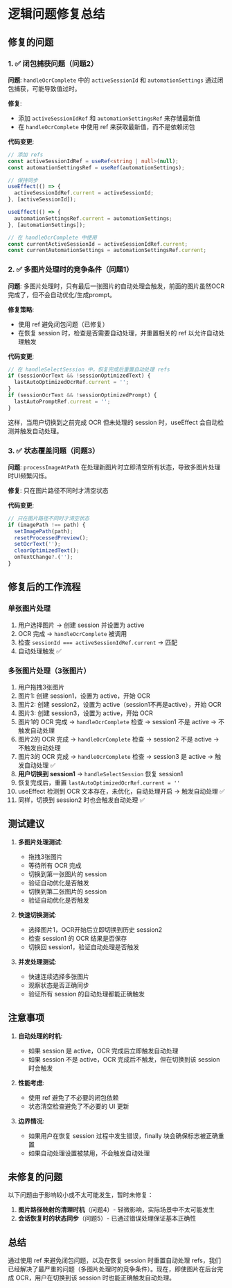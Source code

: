 # 逻辑问题修复总结

## 修复的问题

### 1. ✅ 闭包捕获问题（问题2）
**问题**: `handleOcrComplete` 中的 `activeSessionId` 和 `automationSettings` 通过闭包捕获，可能导致值过时。

**修复**: 
- 添加 `activeSessionIdRef` 和 `automationSettingsRef` 来存储最新值
- 在 `handleOcrComplete` 中使用 ref 来获取最新值，而不是依赖闭包

**代码变更**:
```typescript
// 添加 refs
const activeSessionIdRef = useRef<string | null>(null);
const automationSettingsRef = useRef(automationSettings);

// 保持同步
useEffect(() => {
  activeSessionIdRef.current = activeSessionId;
}, [activeSessionId]);

useEffect(() => {
  automationSettingsRef.current = automationSettings;
}, [automationSettings]);

// 在 handleOcrComplete 中使用
const currentActiveSessionId = activeSessionIdRef.current;
const currentAutomationSettings = automationSettingsRef.current;
```

### 2. ✅ 多图片处理时的竞争条件（问题1）
**问题**: 多图片处理时，只有最后一张图片的自动处理会触发，前面的图片虽然OCR完成了，但不会自动优化/生成prompt。

**修复策略**: 
- 使用 ref 避免闭包问题（已修复）
- 在恢复 session 时，检查是否需要自动处理，并重置相关的 ref 以允许自动处理触发

**代码变更**:
```typescript
// 在 handleSelectSession 中，恢复完成后重置自动处理 refs
if (sessionOcrText && !sessionOptimizedText) {
  lastAutoOptimizedOcrRef.current = '';
}
if (sessionOcrText && !sessionOptimizedPrompt) {
  lastAutoPromptRef.current = '';
}
```

这样，当用户切换到之前完成 OCR 但未处理的 session 时，useEffect 会自动检测并触发自动处理。

### 3. ✅ 状态覆盖问题（问题3）
**问题**: `processImageAtPath` 在处理新图片时立即清空所有状态，导致多图片处理时UI频繁闪烁。

**修复**: 只在图片路径不同时才清空状态

**代码变更**:
```typescript
// 只在图片路径不同时才清空状态
if (imagePath !== path) {
  setImagePath(path);
  resetProcessedPreview();
  setOcrText('');
  clearOptimizedText();
  onTextChange?.('');
}
```

## 修复后的工作流程

### 单张图片处理
1. 用户选择图片 → 创建 session 并设置为 active
2. OCR 完成 → `handleOcrComplete` 被调用
3. 检查 `sessionId === activeSessionIdRef.current` → 匹配
4. 自动处理触发 ✅

### 多张图片处理（3张图片）
1. 用户拖拽3张图片
2. 图片1: 创建 session1，设置为 active，开始 OCR
3. 图片2: 创建 session2，设置为 active（session1不再是active），开始 OCR
4. 图片3: 创建 session3，设置为 active，开始 OCR
5. 图片1的 OCR 完成 → `handleOcrComplete` 检查 → session1 不是 active → 不触发自动处理
6. 图片2的 OCR 完成 → `handleOcrComplete` 检查 → session2 不是 active → 不触发自动处理
7. 图片3的 OCR 完成 → `handleOcrComplete` 检查 → session3 是 active → 触发自动处理 ✅
8. **用户切换到 session1** → `handleSelectSession` 恢复 session1
9. 恢复完成后，重置 `lastAutoOptimizedOcrRef.current = ''`
10. useEffect 检测到 OCR 文本存在，未优化，自动处理开启 → 触发自动处理 ✅
11. 同样，切换到 session2 时也会触发自动处理 ✅

## 测试建议

1. **多图片处理测试**:
   - 拖拽3张图片
   - 等待所有 OCR 完成
   - 切换到第一张图片的 session
   - 验证自动优化是否触发
   - 切换到第二张图片的 session
   - 验证自动优化是否触发

2. **快速切换测试**:
   - 选择图片1，OCR开始后立即切换到历史 session2
   - 检查 session1 的 OCR 结果是否保存
   - 切换回 session1，验证自动处理是否触发

3. **并发处理测试**:
   - 快速连续选择多张图片
   - 观察状态是否正确同步
   - 验证所有 session 的自动处理都能正确触发

## 注意事项

1. **自动处理的时机**: 
   - 如果 session 是 active，OCR 完成后立即触发自动处理
   - 如果 session 不是 active，OCR 完成后不触发，但在切换到该 session 时会触发

2. **性能考虑**:
   - 使用 ref 避免了不必要的闭包依赖
   - 状态清空检查避免了不必要的 UI 更新

3. **边界情况**:
   - 如果用户在恢复 session 过程中发生错误，finally 块会确保标志被正确重置
   - 如果自动处理设置被禁用，不会触发自动处理

## 未修复的问题

以下问题由于影响较小或不太可能发生，暂时未修复：

1. **图片路径映射的清理时机**（问题4）- 轻微影响，实际场景中不太可能发生
2. **会话恢复时的状态同步**（问题5）- 已通过错误处理保证基本正确性

## 总结

通过使用 ref 来避免闭包问题，以及在恢复 session 时重置自动处理 refs，我们已经解决了最严重的问题（多图片处理时的竞争条件）。现在，即使图片在后台完成 OCR，用户在切换到该 session 时也能正确触发自动处理。


